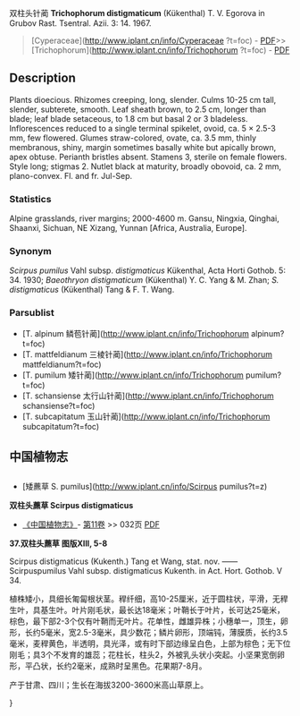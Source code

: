 双柱头针蔺 **Trichophorum distigmaticum** (Kükenthal) T. V. Egorova in Grubov Rast. Tsentral. Azii. 3: 14. 1967.

> [Cyperaceae](http://www.iplant.cn/info/Cyperaceae ?t=foc) - [PDF](http://iplant.cn/foc/pdf/Cyperaceae.pdf)>>[Trichophorum](http://www.iplant.cn/info/Trichophorum ?t=foc) - [PDF](http://www.iplant.cn/foc/pdf/Trichophorum.pdf)

## Description

Plants dioecious. Rhizomes creeping, long, slender. Culms 10-25 cm tall, slender, subterete, smooth. Leaf sheath brown, to 2.5 cm, longer than blade; leaf blade setaceous, to 1.8 cm but basal 2 or 3 bladeless. Inflorescences reduced to a single terminal spikelet, ovoid, ca. 5 × 2.5-3 mm, few flowered. Glumes straw-colored, ovate, ca. 3.5 mm, thinly membranous, shiny, margin sometimes basally white but apically brown, apex obtuse. Perianth bristles absent. Stamens 3, sterile on female flowers. Style long; stigmas 2. Nutlet black at maturity, broadly obovoid, ca. 2 mm, plano-convex. Fl. and fr. Jul-Sep.

### Statistics
Alpine grasslands, river margins; 2000-4600 m. Gansu, Ningxia, Qinghai, Shaanxi, Sichuan, NE Xizang, Yunnan [Africa, Australia, Europe].

### Synonym
*Scirpus pumilus* Vahl subsp. *distigmaticus* Kükenthal, Acta Horti Gothob. 5: 34. 1930; *Baeothryon distigmaticum* (Kükenthal) Y. C. Yang & M. Zhan; *S. distigmaticus* (Kükenthal) Tang & F. T. Wang.

### Parsublist

* [T.  alpinum  鳞苞针蔺](http://www.iplant.cn/info/Trichophorum alpinum?t=foc)
* [T.  mattfeldianum  三棱针蔺](http://www.iplant.cn/info/Trichophorum mattfeldianum?t=foc)
* [T.  pumilum  矮针蔺](http://www.iplant.cn/info/Trichophorum pumilum?t=foc)
* [T.  schansiense  太行山针蔺](http://www.iplant.cn/info/Trichophorum schansiense?t=foc)
* [T.  subcapitatum  玉山针蔺](http://www.iplant.cn/info/Trichophorum subcapitatum?t=foc)

## 中国植物志

## 
* [矮藨草  S.  pumilus](http://www.iplant.cn/info/Scirpus pumilus?t=z)

**双柱头藨草 Scirpus distigmaticus**

* [《中国植物志》](http://www.iplant.cn/frps)- [第11卷](http://www.iplant.cn/frps/vol/11) >> 032页 [PDF](http://www.iplant.cn/frps/pdf/11/032a.pdf)

**37.双柱头藨草 图版XIII, 5-8**

Scirpus distigmaticus (Kukenth.) Tang et Wang, stat. nov. ——Scirpuspumilus Vahl subsp. distigmaticus Kukenth. in Act. Hort. Gothob. V 34.

植株矮小，具细长匍匐根状茎。稈纤细，高10-25厘米，近于圆柱状，平滑，无稈生叶，具基生叶。叶片刚毛状，最长达18毫米；叶鞘长于叶片，长可达25毫米，棕色，最下部2-3个仅有叶鞘而无叶片。花单性，雌雄异株；小穗单一，顶生，卵形，长约5毫米，宽2.5-3毫米，具少数花；鳞片卵形，顶端钝，薄膜质，长约3.5毫米，麦稈黄色，半透明，具光泽，或有时下部边缘呈白色，上部为棕色；无下位刚毛；具3个不发育的雄蕊；花柱长，柱头2，外被乳头状小突起。小坚果宽倒卵形，平凸状，长约2毫米，成熟时呈黑色。花果期7-8月。

产于甘肃、四川；生长在海拔3200-3600米高山草原上。

}